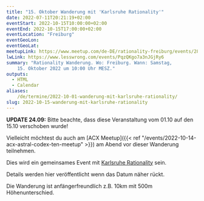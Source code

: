 ```yaml
---
title: "15. Oktober Wanderung mit 'Karlsruhe Rationality'"
date: 2022-07-11T20:21:19+02:00
eventStart: 2022-10-15T10:00:00+02:00
eventEnd: 2022-10-15T17:00:00+02:00
eventLocation: "Freiburg"
eventGeoLon:
eventGeoLat:
meetupLink: https://www.meetup.com/de-DE/rationality-freiburg/events/287145449/
lwLink: https://www.lesswrong.com/events/PqzQKgo7a3nJGjRy6
summary: "Rationality Wanderung. Wo: Freiburg. Wann: Samstag,
    15. Oktober 2022 um 10:00 Uhr MESZ."
outputs:
  - HTML
  - Calendar
aliases:
    /de/termine/2022-10-01-wanderung-mit-karlsruhe-rationality/
slug: 2022-10-15-wanderung-mit-karlsruhe-rationality
---
```


**UPDATE 24.09:** Bitte beachte, dass diese Veranstaltung vom 01.10 auf den
15.10 verschoben wurde!

Vielleicht möchtest du auch am [ACX Meetup]({{< ref
"/events/2022-10-14-acx-astral-codex-ten-meetup" >}}) am Abend vor dieser
Wanderung teilnehmen.

Dies wird ein gemeinsames Event mit [Karlsruhe
Rationality](https://www.lesswrong.com/groups/kw7Zb8DLmZtsK8g3R) sein.

Details werden hier veröffentlicht wenn das Datum näher rückt.

Die Wanderung ist anfängerfreundlich z.B. 10km mit 500m Höhenunterschied.
